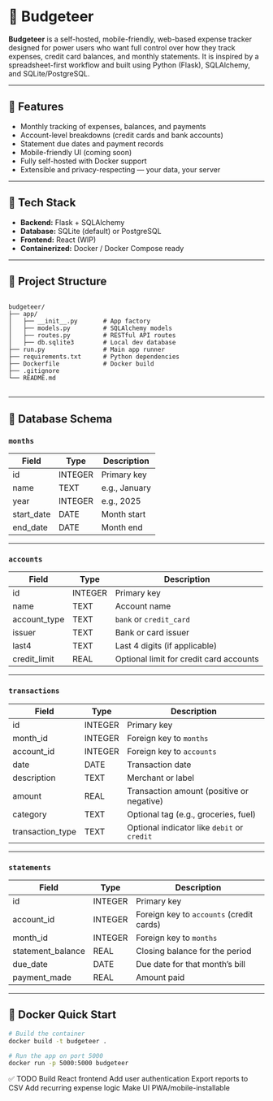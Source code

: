 # 💸 Budgeteer

**Budgeteer** is a self-hosted, mobile-friendly, web-based expense tracker designed for power users who want full control over how they track expenses, credit card balances, and monthly statements. It is inspired by a spreadsheet-first workflow and built using Python (Flask), SQLAlchemy, and SQLite/PostgreSQL.

---

## 🚀 Features

- Monthly tracking of expenses, balances, and payments
- Account-level breakdowns (credit cards and bank accounts)
- Statement due dates and payment records
- Mobile-friendly UI (coming soon)
- Fully self-hosted with Docker support
- Extensible and privacy-respecting — your data, your server

---

## 🧱 Tech Stack

- **Backend:** Flask + SQLAlchemy
- **Database:** SQLite (default) or PostgreSQL
- **Frontend:** React (WIP)
- **Containerized:** Docker / Docker Compose ready

---

## 📂 Project Structure
<pre><code>
budgeteer/
├── app/
│   ├── __init__.py       # App factory
│   ├── models.py         # SQLAlchemy models
│   ├── routes.py         # RESTful API routes
│   ├── db.sqlite3        # Local dev database
├── run.py                # Main app runner
├── requirements.txt      # Python dependencies
├── Dockerfile            # Docker build
├── .gitignore
└── README.md
</code> </pre>
---

## 🧮 Database Schema

### `months`
| Field        | Type    | Description               |
|--------------|---------|---------------------------|
| id           | INTEGER | Primary key               |
| name         | TEXT    | e.g., January             |
| year         | INTEGER | e.g., 2025                |
| start_date   | DATE    | Month start               |
| end_date     | DATE    | Month end                 |

---

### `accounts`
| Field        | Type    | Description                              |
|--------------|---------|------------------------------------------|
| id           | INTEGER | Primary key                              |
| name         | TEXT    | Account name                             |
| account_type | TEXT    | `bank` or `credit_card`                  |
| issuer       | TEXT    | Bank or card issuer                      |
| last4        | TEXT    | Last 4 digits (if applicable)            |
| credit_limit | REAL    | Optional limit for credit card accounts  |

---

### `transactions`
| Field            | Type    | Description                                          |
|------------------|---------|------------------------------------------------------|
| id               | INTEGER | Primary key                                          |
| month_id         | INTEGER | Foreign key to `months`                              |
| account_id       | INTEGER | Foreign key to `accounts`                            |
| date             | DATE    | Transaction date                                     |
| description      | TEXT    | Merchant or label                                    |
| amount           | REAL    | Transaction amount (positive or negative)            |
| category         | TEXT    | Optional tag (e.g., groceries, fuel)                 |
| transaction_type | TEXT    | Optional indicator like `debit` or `credit`          |

---

### `statements`
| Field             | Type    | Description                               |
|-------------------|---------|-------------------------------------------|
| id                | INTEGER | Primary key                               |
| account_id        | INTEGER | Foreign key to `accounts` (credit cards)  |
| month_id          | INTEGER | Foreign key to `months`                   |
| statement_balance | REAL    | Closing balance for the period            |
| due_date          | DATE    | Due date for that month’s bill            |
| payment_made      | REAL    | Amount paid                               |

---

## 🐳 Docker Quick Start

```bash
# Build the container
docker build -t budgeteer .

# Run the app on port 5000
docker run -p 5000:5000 budgeteer
```

✅ TODO
 Build React frontend
 Add user authentication
 Export reports to CSV
 Add recurring expense logic
Make UI PWA/mobile-installable
